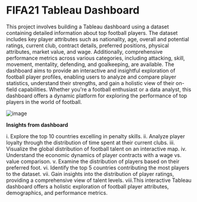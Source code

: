 # FIFA21 Tableau Dashboard

This project involves building a Tableau dashboard using a dataset containing detailed information about top football players. The dataset includes key player attributes such as nationality, age, overall and potential ratings, current club, contract details, preferred positions, physical attributes, market value, and wage. Additionally, comprehensive performance metrics across various categories, including attacking, skill, movement, mentality, defending, and goalkeeping, are available. The dashboard aims to provide an interactive and insightful exploration of football player profiles, enabling users to analyze and compare player statistics, understand their strengths, and gain a holistic view of their on-field capabilities. Whether you're a football enthusiast or a data analyst, this dashboard offers a dynamic platform for exploring the performance of top players in the world of football.

![image](https://github.com/Drashti199801/FIFA-Analysis-Tableau-/assets/156224544/0e07ed83-a66d-4a32-aeae-dda524227b10)

**Insights from dashboard**

  i.   Explore the top 10 countries excelling in penalty skills.
  ii.  Analyze player loyalty through the distribution of time spent at their current clubs.
  iii. Visualize the global distribution of football talent on an interactive map.
  iv.  Understand the economic dynamics of player contracts with a wage vs. value comparison.
  v.   Examine the distribution of players based on their preferred foot.
  vi.  Identify the top 5 countries contributing the most players to the dataset.
  vii. Gain insights into the distribution of player ratings, providing a comprehensive view of talent levels.
  viii.This interactive Tableau dashboard offers a holistic exploration of football player attributes, demographics, and performance metrics.

